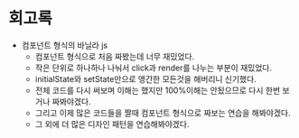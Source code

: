 # 회고록

- 컴포넌트 형식의 바닐라 js
  - 컴포넌트 형식으로 처음 짜봤는데 너무 재밌었다.
  - 작은 단위로 하나하나 나눠서 click과 render를 나누는 부분이 재밌었다.
  - initialState와 setState만으로 앵간한 모든것을 해버리니 신기했다.
  - 전체 코드를 다시 써보며 이해는 했지만 100%이해는 안됬으므로 다시 한번 보거나 짜봐야겠다.
  - 그리고 이제 많은 코드들을 짤때 컴포넌트 형식으로 짜보는 연습을 해봐야겠다.
  - 그 외에 더 많은 디자인 패턴을 연습해봐야겠다.
